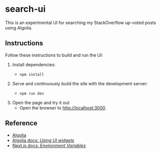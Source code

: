 # search-ui

This is an experimental UI for searching my StackOverflow up-voted posts using Algolia.


## Instructions

Follow these instructions to build and run the UI:

1. Install dependencies:
    * ```shell
      npm install
      ```
1. Serve and continuously build the site with the development server:
    * ```shell
      npm run dev
      ```
1. Open the page and try it out
   * Open the browser to <http://localhost:3000>.


## Reference

* [Algolia](https://www.algolia.com/)
* [Algolia docs: *Using UI widgets*](https://www.algolia.com/doc/guides/building-search-ui/what-is-instantsearch/react-hooks#using-ui-widgets)
* [Next.js docs: *Environment Variables*](https://nextjs.org/docs/basic-features/environment-variables)
